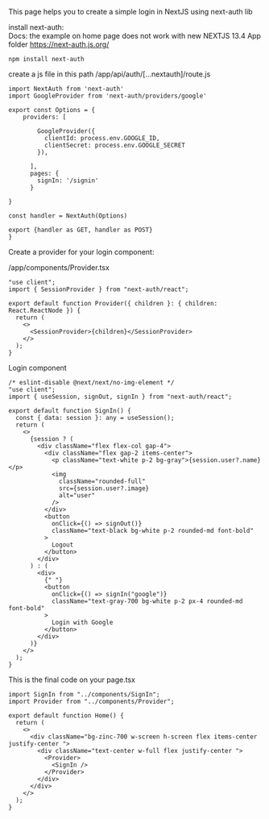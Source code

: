 This page helps you to create a simple login in NextJS using next-auth lib


install next-auth: <br>
Docs: the example on home page does not work with new NEXTJS 13.4 App folder
https://next-auth.js.org/


```
npm install next-auth

```

create a js file in this path /app/api/auth/[...nextauth]/route.js
```
import NextAuth from 'next-auth'
import GoogleProvider from 'next-auth/providers/google'

export const Options = {
    providers: [
 
        GoogleProvider({
          clientId: process.env.GOOGLE_ID,
          clientSecret: process.env.GOOGLE_SECRET
        }),
        
      ],
      pages: {
        signIn: '/signin'
      }

}

const handler = NextAuth(Options)

export {handler as GET, handler as POST}
}

```
Create a provider for your login component:

/app/components/Provider.tsx
```
"use client";
import { SessionProvider } from "next-auth/react";

export default function Provider({ children }: { children: React.ReactNode }) {
  return (
    <>
      <SessionProvider>{children}</SessionProvider>
    </>
  );
}

```
Login component 

```
/* eslint-disable @next/next/no-img-element */
"use client";
import { useSession, signOut, signIn } from "next-auth/react";

export default function SignIn() {
  const { data: session }: any = useSession();
  return (
    <>
      {session ? (
        <div className="flex flex-col gap-4">
          <div className="flex gap-2 items-center">
            <p className="text-white p-2 bg-gray">{session.user?.name}</p>
            <img
              className="rounded-full"
              src={session.user?.image}
              alt="user"
            />
          </div>
          <button
            onClick={() => signOut()}
            className="text-black bg-white p-2 rounded-md font-bold"
          >
            Logout
          </button>
        </div>
      ) : (
        <div>
          {" "}
          <button
            onClick={() => signIn("google")}
            className="text-gray-700 bg-white p-2 px-4 rounded-md font-bold"
          >
            Login with Google
          </button>
        </div>
      )}
    </>
  );
}
```
This is the final code on your page.tsx

```
import SignIn from "../components/SignIn";
import Provider from "../components/Provider";

export default function Home() {
  return (
    <>
      <div className="bg-zinc-700 w-screen h-screen flex items-center justify-center ">
        <div className="text-center w-full flex justify-center ">
          <Provider>
            <SignIn />
          </Provider>
        </div>
      </div>
    </>
  );
}

```

